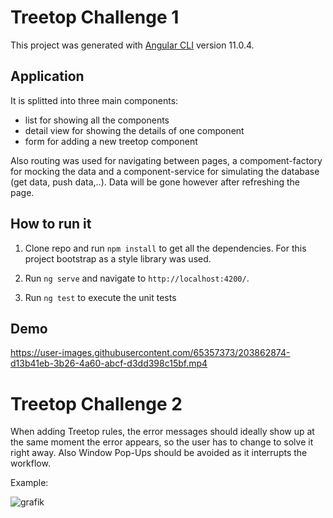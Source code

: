 # Treetop Challenge 1

This project was generated with [Angular CLI](https://github.com/angular/angular-cli) version 11.0.4.

## Application

It is splitted into three main components: 
- list for showing all the components
- detail view for showing the details of one component 
- form for adding a new treetop component

Also routing was used for navigating between pages, a compoment-factory for mocking the data and a component-service for simulating the database (get data, push data,..). Data will be gone however after refreshing the page. 

## How to run it

1) Clone repo and run `npm install` to get all the dependencies. For this project bootstrap as a style library was used.

2) Run `ng serve` and navigate to `http://localhost:4200/`. 

3) Run `ng test` to execute the unit tests

## Demo

https://user-images.githubusercontent.com/65357373/203862874-d13b41eb-3b26-4a60-abcf-d3dd398c15bf.mp4


# Treetop Challenge 2

When adding Treetop rules, the error messages should ideally show up at the same moment the error appears, so the user has to change to solve it right away. Also Window Pop-Ups should be avoided as it interrupts the workflow.  

Example: 

![grafik](https://user-images.githubusercontent.com/65357373/203859844-fe5f6657-37b5-4ec8-b4f2-7af360f2f379.png)






